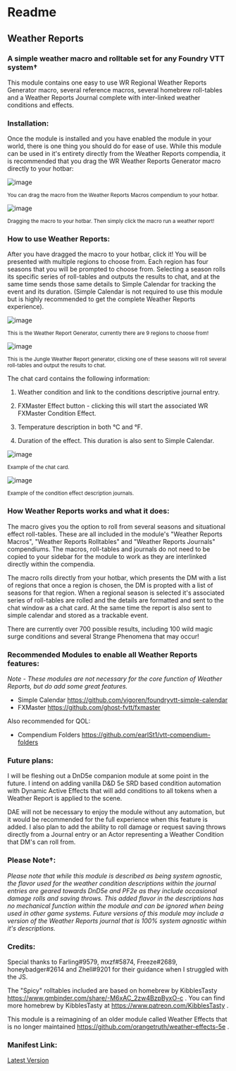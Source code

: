 # Readme
## Weather Reports
### A simple weather macro and rolltable set for any Foundry VTT system†

This module contains one easy to use WR Regional Weather Reports Generator macro, several reference macros, several homebrew roll-tables and a Weather Reports Journal complete with inter-linked weather conditions and effects.

### Installation:

Once the module is installed and you have enabled the module in your world, there is one thing you should do for ease of use. While this module can be used in it's entirety directly from the Weather Reports compendia, it is recommended that you drag the WR Weather Reports Generator macro directly to your hotbar:

![image](https://user-images.githubusercontent.com/75949480/227755513-bf655ba3-e609-40b5-89d2-22af6fa67ae4.png)

<sup>You can drag the macro from the Weather Reports Macros compendium to your hotbar.</sup>

![image](https://user-images.githubusercontent.com/75949480/227755523-1fb14789-892f-42c2-8375-3228d73680eb.png)

<sup>Dragging the macro to your hotbar. Then simply click the macro run a weather report!</sup>

### How to use Weather Reports:

After you have dragged the macro to your hotbar, click it! You will be presented with multiple regions to choose from. Each region has four seasons that you will be prompted to choose from. Selecting a season rolls its specific series of roll-tables and outputs the results to chat, and at the same time sends those same details to Simple Calendar for tracking the event and its duration. (Simple Calendar is not required to use this module but is highly recommended to get the complete Weather Reports experience).

![image](https://user-images.githubusercontent.com/75949480/227755565-09dc888e-f490-4954-ad8c-88f2d2682c89.png)

<sup>This is the Weather Report Generator, currently there are 9 regions to choose from!</sup>

![image](https://user-images.githubusercontent.com/75949480/227755570-14eb4c07-ec16-44f6-8609-a6716ce6e2d3.png)

<sup>This is the Jungle Weather Report generator, clicking one of these seasons will roll several roll-tables and output the results to chat.</sup>

The chat card contains the following information:

1. Weather condition and link to the conditions descriptive journal entry.

2. FXMaster Effect button - clicking this will start the associated WR FXMaster Condition Effect.

3. Temperature description in both °C and °F.


4. Duration of the effect. This duration is also sent to Simple Calendar.

![image](https://user-images.githubusercontent.com/75949480/227755631-5d9a2233-594c-4e7c-9fbe-3c8996435da2.png)

<sup>Example of the chat card.</sup>

![image](https://user-images.githubusercontent.com/75949480/227755643-bc5c5505-3513-4448-8be7-00085dc1a11c.png)

<sup>Example of the condition effect description journals.</sup>

### How Weather Reports works and what it does:

The macro gives you the option to roll from several seasons and situational effect roll-tables. These are all included in the module's "Weather Reports Macros", "Weather Reports Rolltables" and "Weather Reports Journals" compendiums. The macros, roll-tables and journals do not need to be copied to your sidebar for the module to work as they are interlinked directly within the compendia.

The macro rolls directly from your hotbar, which presents the DM with a list of regions that once a region is chosen, the DM is propted with a list of seasons for that region. When a regional season is selected it's associated series of roll-tables are rolled and the details are formatted and sent to the chat window as a chat card. At the same time the report is also sent to simple calendar and stored as a trackable event.

There are currently over 700 possible results, including 100 wild magic surge conditions and several Strange Phenomena that may occur!

### Recommended Modules to enable all Weather Reports features:
*Note - These modules are not necessary for the core function of Weather Reports, but do add some great features.*
- Simple Calendar https://github.com/vigoren/foundryvtt-simple-calendar
- FXMaster https://github.com/ghost-fvtt/fxmaster

Also recommended for QOL:
- Compendium Folders https://github.com/earlSt1/vtt-compendium-folders

### Future plans:

I will be fleshing out a DnD5e companion module at some point in the future. I intend on adding vanilla D&D 5e SRD based condition automation with Dynamic Active Effects that will add conditions to all tokens when a Weather Report is applied to the scene.

DAE will not be necessary to enjoy the module without any automation, but it would be recommended for the full experience when this feature is added. I also plan to add the ability to roll damage or request saving throws directly from a Journal entry or an Actor representing a Weather Condition that DM's can roll from.

### Please Note†:

*Please note that while this module is described as being system agnostic, the flavor used for the weather condition descriptions within the journal entries are geared towards DnD5e and PF2e as they include occasional damage rolls and saving throws. This added flavor in the descriptions has no mechanical function within the module and can be ignored when being used in other game systems. Future versions of this module may include a version of the Weather Reports journal that is 100% system agnostic within it's descriptions.*

### Credits:

Special thanks to Farling#9579, mxzf#5874, Freeze#2689, honeybadger#2614 and Zhell#9201 for their guidance when I struggled with the JS.

The "Spicy" rolltables included are based on homebrew by KibblesTasty https://www.gmbinder.com/share/-M6xAC_2zw4BzpByxO-c . You can find more homebrew by KibblesTasty at https://www.patreon.com/KibblesTasty .

This module is a reimagining of an older module called Weather Effects that is no longer maintained https://github.com/orangetruth/weather-effects-5e .

### Manifest Link:
[Latest Version](https://github.com/paulcheeba/weather-reports/releases/latest/download/module.json)
